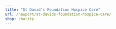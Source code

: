 ```yaml
---
title: "St David's Foundation Hospice Care"
url: /newport/st-davids-foundation-hospice-care/
shop: charity
---
```

